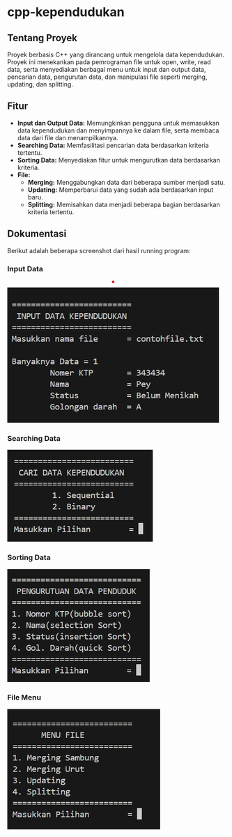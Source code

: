 # cpp-kependudukan

## Tentang Proyek

Proyek berbasis C++ yang dirancang untuk mengelola data kependudukan. Proyek ini menekankan pada pemrograman file untuk open, write, read data, serta menyediakan berbagai menu untuk input dan output data, pencarian data, pengurutan data, dan manipulasi file seperti merging, updating, dan splitting.

## Fitur

- **Input dan Output Data:** Memungkinkan pengguna untuk memasukkan data kependudukan dan menyimpannya ke dalam file, serta membaca data dari file dan menampilkannya.
- **Searching Data:** Memfasilitasi pencarian data berdasarkan kriteria tertentu.
- **Sorting Data:** Menyediakan fitur untuk mengurutkan data berdasarkan kriteria.
- **File:**
  - **Merging:** Menggabungkan data dari beberapa sumber menjadi satu.
  - **Updating:** Memperbarui data yang sudah ada berdasarkan input baru.
  - **Splitting:** Memisahkan data menjadi beberapa bagian berdasarkan kriteria tertentu.

## Dokumentasi

Berikut adalah beberapa screenshot dari hasil running program:

### Input Data
![Input dan Output Data](assets/ss1.png)

### Searching Data
![Searching Data](assets/ss2.png)

### Sorting Data
![Sorting Data](assets/ss3.png)

### File Menu
![File](assets/ss4.png)